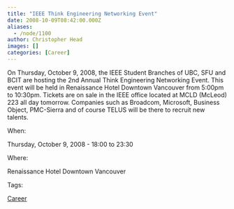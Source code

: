 ```yaml
---
title: "IEEE Think Engineering Networking Event"
date: 2008-10-09T08:42:00.000Z
aliases:
  - /node/1100
author: Christopher Head
images: []
categories: [Career]
---
```


On Thursday, October 9, 2008, the IEEE Student Branches of UBC, SFU and BCIT are hosting the 2nd Annual Think Engineering Networking Event. This event will be held in Renaissance Hotel Downtown Vancouver from 5:00pm to 10:30pm. Tickets are on sale in the IEEE office located at MCLD (McLeod) 223 all day tomorrow. Companies such as Broadcom, Microsoft, Business Object, PMC-Sierra and of course TELUS will be there to recruit new talents.

When: 

Thursday, October 9, 2008 - 18:00 to 23:30

Where: 

Renaissance Hotel Downtown Vancouver

Tags: 

[Career](/career)
